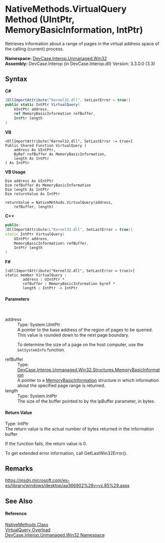 # NativeMethods.VirtualQuery Method (UIntPtr, MemoryBasicInformation, IntPtr)
 

Retrieves information about a range of pages in the virtual address space of the calling (current) process.

**Namespace:**&nbsp;<a href="N_DevCase_Interop_Unmanaged_Win32">DevCase.Interop.Unmanaged.Win32</a><br />**Assembly:**&nbsp;DevCase.Interop (in DevCase.Interop.dll) Version: 3.3.0.0 (3.3)

## Syntax

**C#**<br />
``` C#
[DllImportAttribute("Kernel32.dll", SetLastError = true)]
public static IntPtr VirtualQuery(
	UIntPtr address,
	ref MemoryBasicInformation refBuffer,
	IntPtr length
)
```

**VB**<br />
``` VB
<DllImportAttribute("Kernel32.dll", SetLastError := true>]
Public Shared Function VirtualQuery ( 
	address As UIntPtr,
	ByRef refBuffer As MemoryBasicInformation,
	length As IntPtr
) As IntPtr
```

**VB Usage**<br />
``` VB Usage
Dim address As UIntPtr
Dim refBuffer As MemoryBasicInformation
Dim length As IntPtr
Dim returnValue As IntPtr

returnValue = NativeMethods.VirtualQuery(address, 
	refBuffer, length)
```

**C++**<br />
``` C++
public:
[DllImportAttribute(L"Kernel32.dll", SetLastError = true)]
static IntPtr VirtualQuery(
	UIntPtr address, 
	MemoryBasicInformation% refBuffer, 
	IntPtr length
)
```

**F#**<br />
``` F#
[<DllImportAttribute("Kernel32.dll", SetLastError = true)>]
static member VirtualQuery : 
        address : UIntPtr * 
        refBuffer : MemoryBasicInformation byref * 
        length : IntPtr -> IntPtr 

```


#### Parameters
&nbsp;<dl><dt>address</dt><dd>Type: System.UIntPtr<br />A pointer to the base address of the region of pages to be queried. This value is rounded down to the next page boundary. 

 To determine the size of a page on the host computer, use the `GetSystemInfo` function.</dd><dt>refBuffer</dt><dd>Type: <a href="T_DevCase_Interop_Unmanaged_Win32_Structures_MemoryBasicInformation">DevCase.Interop.Unmanaged.Win32.Structures.MemoryBasicInformation</a><br />A pointer to a <a href="T_DevCase_Interop_Unmanaged_Win32_Structures_MemoryBasicInformation">MemoryBasicInformation</a> structure in which information about the specified page range is returned.</dd><dt>length</dt><dd>Type: System.IntPtr<br />The size of the buffer pointed to by the lpBuffer parameter, in bytes.</dd></dl>

#### Return Value
Type: IntPtr<br />The return value is the actual number of bytes returned in the information buffer 

 If the function fails, the return value is 0. 

 To get extended error information, call GetLastWin32Error().

## Remarks
<a href="https://msdn.microsoft.com/es-es/library/windows/desktop/aa366902%28v=vs.85%29.aspx" target="_blank">https://msdn.microsoft.com/es-es/library/windows/desktop/aa366902%28v=vs.85%29.aspx</a>

## See Also


#### Reference
<a href="T_DevCase_Interop_Unmanaged_Win32_NativeMethods">NativeMethods Class</a><br /><a href="Overload_DevCase_Interop_Unmanaged_Win32_NativeMethods_VirtualQuery">VirtualQuery Overload</a><br /><a href="N_DevCase_Interop_Unmanaged_Win32">DevCase.Interop.Unmanaged.Win32 Namespace</a><br />